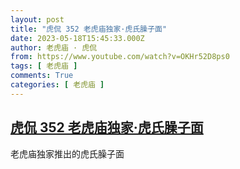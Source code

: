 ```yaml
---
layout: post
title: "虎侃 352 老虎庙独家·虎氏臊子面"
date: 2023-05-18T15:45:33.000Z
author: 老虎庙 · 虎侃
from: https://www.youtube.com/watch?v=OKHr52D8ps0
tags: [ 老虎庙 ]
comments: True
categories: [ 老虎庙 ]
---
```

<!--1684424733000-->
[虎侃 352 老虎庙独家·虎氏臊子面](https://www.youtube.com/watch?v=OKHr52D8ps0)
------

<div>
老虎庙独家推出的虎氏臊子面
</div>

